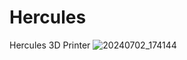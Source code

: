 # Hercules
Hercules 3D Printer
![20240702_174144](https://github.com/369Martin369/Hercules/assets/26202033/af4524b1-5dec-4ad1-9a95-e7d688cc0d68)
